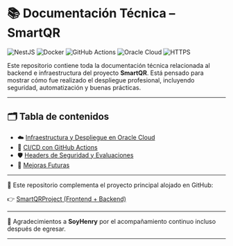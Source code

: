 # 📚 Documentación Técnica – SmartQR

![NestJS](https://img.shields.io/badge/NestJS-E0234E?style=for-the-badge&logo=nestjs&logoColor=white)
![Docker](https://img.shields.io/badge/Docker-2496ED?style=for-the-badge&logo=docker&logoColor=white)
![GitHub Actions](https://img.shields.io/badge/GitHub%20Actions-2088FF?style=for-the-badge&logo=githubactions&logoColor=white)
![Oracle Cloud](https://img.shields.io/badge/Oracle%20Cloud-F80000?style=for-the-badge&logo=oracle&logoColor=white)
![HTTPS](https://img.shields.io/badge/HTTPS-Enabled-brightgreen?style=for-the-badge&logo=letsencrypt&logoColor=white)

Este repositorio contiene toda la documentación técnica relacionada al backend e infraestructura del proyecto **SmartQR**. Está pensado para mostrar cómo fue realizado el despliegue profesional, incluyendo seguridad, automatización y buenas prácticas.

---

## 🗂️ Tabla de contenidos

- ☁️ [Infraestructura y Despliegue en Oracle Cloud](./docs/DEPLOY_INFRASTRUCTURE.md)
- 🔁 [CI/CD con GitHub Actions](./docs/CI_CD_PIPELINE.md)
- 🛡️ [Headers de Seguridad y Evaluaciones](./docs/SECURITY_HEADERS.md)
- 🚧 [Mejoras Futuras](./docs/FUTURE_IMPROVEMENTS.md)

---

📌 Este repositorio complementa el proyecto principal alojado en GitHub:

👉 [SmartQRProject (Frontend + Backend)](https://github.com/SmartQrProject)

---

🙌 Agradecimientos a **SoyHenry** por el acompañamiento continuo incluso después de egresar.

---

